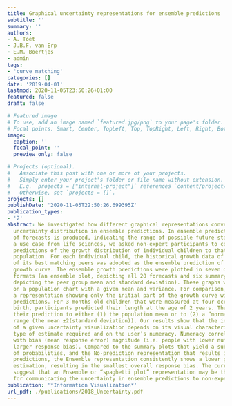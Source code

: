 ```yaml
---
title: Graphical uncertainty representations for ensemble predictions
subtitle: ''
summary: ''
authors:
- A. Toet
- J.B.F. van Erp
- E.M. Boertjes
- admin
tags:
- 'curve matching'
categories: []
date: '2019-04-01'
lastmod: 2020-11-05T23:50:26+01:00
featured: false
draft: false

# Featured image
# To use, add an image named `featured.jpg/png` to your page's folder.
# Focal points: Smart, Center, TopLeft, Top, TopRight, Left, Right, BottomLeft, Bottom, BottomRight.
image:
  caption: ''
  focal_point: ''
  preview_only: false

# Projects (optional).
#   Associate this post with one or more of your projects.
#   Simply enter your project's folder or file name without extension.
#   E.g. `projects = ["internal-project"]` references `content/project/deep-learning/index.md`.
#   Otherwise, set `projects = []`.
projects: []
publishDate: '2020-11-05T22:50:26.699395Z'
publication_types:
- '2'
abstract: We investigated how different graphical representations convey the underlying
  uncertainty distribution in ensemble predictions. In ensemble predictions, a set
  of forecasts is produced, indicating the range of possible future states. Adopting
  a use case from life sciences, we asked non-expert participants to compare ensemble
  predictions of the growth distribution of individual children to that of the normal
  population. For each individual child, the historical growth data of a set of 20
  of its best matching peers was adopted as the ensemble prediction of the child’s
  growth curve. The ensemble growth predictions were plotted in seven different graphical
  formats (an ensemble plot, depicting all 20 forecasts and six summary representations,
  depicting the peer group mean and standard deviation). These graphs were plotted
  on a population chart with a given mean and variance. For comparison, we included
  a representation showing only the initial part of the growth curve without any future
  predictions. For 3 months old children that were measured at four occasions since
  birth, participants predicted their length at the age of 2 years. They compared
  their prediction to either (1) the population mean or to (2) a “normal” population
  range (the mean ±2(standard deviation)). Our results show that the interpretation
  of a given uncertainty visualization depends on its visual characteristics, on the
  type of estimate required and on the user’s numeracy. Numeracy correlates negatively
  with bias (mean response error) magnitude (i.e. people with lower numeracy show
  larger response bias). Compared to the summary plots that yield a substantial overestimation
  of probabilities, and the No-prediction representation that results in quite variable
  predictions, the Ensemble representation consistently shows a lower probability
  estimation, resulting in the smallest overall response bias. The current results
  suggest that an Ensemble or “spaghetti plot” representation may be the best choice
  for communicating the uncertainty in ensemble predictions to non-expert users.
publication: '*Information Visualization*'
url_pdf: ./publications/2018_Uncertainty.pdf
---
```


